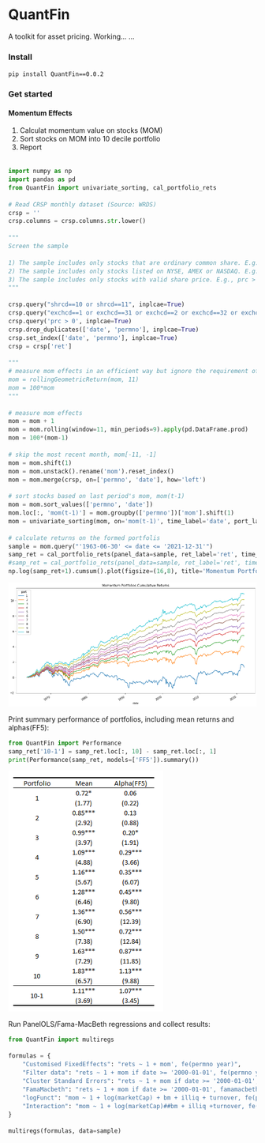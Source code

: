 # QuantFin
A toolkit for asset pricing.
Working... ...

### Install

```consol
pip install QuantFin==0.0.2
```

### Get started

#### Momentum Effects

1) Calculat momentum value on stocks (MOM)
2) Sort stocks on MOM into 10 decile portfolio
3) Report 

```Python

import numpy as np
import pandas as pd
from QuantFin import univariate_sorting, cal_portfolio_rets

# Read CRSP monthly dataset (Source: WRDS)
crsp = ''
crsp.columns = crsp.columns.str.lower()

"""
Screen the sample

1) The sample includes only stocks that are ordinary common share. E.g., shrcd == 10 or 11.
2) The sample includes only stocks listed on NYSE, AMEX or NASDAQ. E.g., exchcd is 1,2,3,31,32 or 33.
3) The sample includes only stocks with valid share price. E.g., prc > 0.
"""

crsp.query("shrcd==10 or shrcd==11", inplcae=True)
crsp.query("exchcd==1 or exchcd==31 or exchcd==2 or exchcd==32 or exchcd==3 or exchcd==33", inplcae=True)
crsp.query('prc > 0', inplcae=True)
crsp.drop_duplicates(['date', 'permno'], inplcae=True)
crsp.set_index(['date', 'permno'], inplcae=True)
crsp = crsp['ret']

"""
# measure mom effects in an efficient way but ignore the requirement of minimum observations
mom = rollingGeometricReturn(mom, 11)
mom = 100*mom
"""

# measure mom effects
mom = mom + 1
mom = mom.rolling(window=11, min_periods=9).apply(pd.DataFrame.prod)
mom = 100*(mom-1)

# skip the most recent month, mom[-11, -1]
mom = mom.shift(1) 
mom = mom.unstack().rename('mom').reset_index()
mom = mom.merge(crsp, on=['permno', 'date'], how='left')

# sort stocks based on last period's mom, mom(t-1)
mom = mom.sort_values(['permno', 'date'])
mom.loc[:, 'mom(t-1)'] = mom.groupby(['permno'])['mom'].shift(1)
mom = univariate_sorting(mom, on='mom(t-1)', time_label='date', port_label='port', method='smart')

# calculate returns on the formed portfolis
sample = mom.query("'1963-06-30' <= date <= '2021-12-31'")
samp_ret = cal_portfolio_rets(panel_data=sample, ret_label='ret', time_label='date', port_label='port')
#samp_ret = cal_portfolio_rets(panel_data=sample, ret_label='ret', time_label='date', port_label='port', weight_on='marketCap') # calcualte value-weighted returns for portfolios
np.log(samp_ret+1).cumsum().plot(figsize=(16,8), title='Momentum Portfolios Cumulative Returns')
```
![Momentum Portfolios Returns](momPortsRets.png)

Print summary performance of portfolios, including mean returns and alphas(FF5):
```python
from QuantFin import Performance
samp_ret['10-1'] = samp_ret.loc[:, 10] - samp_ret.loc[:, 1]
print(Performance(samp_ret, models=['FF5']).summary())
```

![Momentum Portfolios Returns](momRetsMean2.png)

Run PanelOLS/Fama-MacBeth regressions and collect results:

```python
from QuantFin import multiregs

formulas = {
    "Customised FixedEffects": "rets ~ 1 + mom', fe(permno year)",
    "Filter data": "rets ~ 1 + mom if date >= '2000-01-01', fe(permno year)",
    "Cluster Standard Errors": "rets ~ 1 + mom if date >= '2000-01-01', fe(permno year), cluster(permno)",
    "FamaMacbeth": "rets ~ 1 + mom if date >= '2000-01-01', famamacbeth, robust",
    "logFunct": "mom ~ 1 + log(marketCap) + bm + illiq + turnover, fe(permno date), cluster(permno)",
    "Interaction": "mom ~ 1 + log(marketCap)##bm + illiq +turnover, fe(permno date), cluster(date)" 
}

multiregs(formulas, data=sample)
```